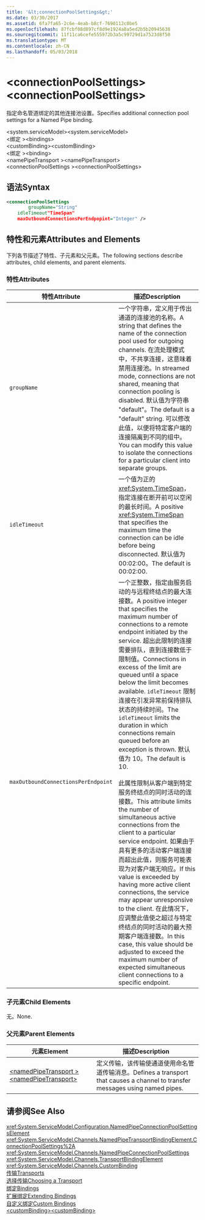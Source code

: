 ```yaml
---
title: '&lt;connectionPoolSettings&gt;'
ms.date: 03/30/2017
ms.assetid: 6fa7fa65-2c6e-4eab-b8cf-7690112c0be5
ms.openlocfilehash: 87fcbf08d897cf8d9e1924a8a5ed2b5b20945638
ms.sourcegitcommit: 11f11ca6cefe555972b3a5c99729d1a7523d8f50
ms.translationtype: MT
ms.contentlocale: zh-CN
ms.lasthandoff: 05/03/2018
---
```

# <a name="ltconnectionpoolsettingsgt"></a><span data-ttu-id="751ab-102">&lt;connectionPoolSettings&gt;</span><span class="sxs-lookup"><span data-stu-id="751ab-102">&lt;connectionPoolSettings&gt;</span></span>
<span data-ttu-id="751ab-103">指定命名管道绑定的其他连接池设置。</span><span class="sxs-lookup"><span data-stu-id="751ab-103">Specifies additional connection pool settings for a Named Pipe binding.</span></span>  
  
 <span data-ttu-id="751ab-104">\<system.serviceModel></span><span class="sxs-lookup"><span data-stu-id="751ab-104">\<system.serviceModel></span></span>  
<span data-ttu-id="751ab-105">\<绑定 ></span><span class="sxs-lookup"><span data-stu-id="751ab-105">\<bindings></span></span>  
<span data-ttu-id="751ab-106">\<customBinding></span><span class="sxs-lookup"><span data-stu-id="751ab-106">\<customBinding></span></span>  
<span data-ttu-id="751ab-107">\<绑定 ></span><span class="sxs-lookup"><span data-stu-id="751ab-107">\<binding></span></span>  
<span data-ttu-id="751ab-108">\<namePipeTransport ></span><span class="sxs-lookup"><span data-stu-id="751ab-108">\<namePipeTransport></span></span>  
<span data-ttu-id="751ab-109">\<connectionPoolSettings ></span><span class="sxs-lookup"><span data-stu-id="751ab-109">\<connectionPoolSettings></span></span>  
  
## <a name="syntax"></a><span data-ttu-id="751ab-110">语法</span><span class="sxs-lookup"><span data-stu-id="751ab-110">Syntax</span></span>  
  
```xml  
<connectionPoolSettings  
        groupName="String"  
    idleTimeout"TimeSpan"  
    maxOutboundConnectionsPerEndpopint="Integer" />  
```  
  
## <a name="attributes-and-elements"></a><span data-ttu-id="751ab-111">特性和元素</span><span class="sxs-lookup"><span data-stu-id="751ab-111">Attributes and Elements</span></span>  
 <span data-ttu-id="751ab-112">下列各节描述了特性、子元素和父元素。</span><span class="sxs-lookup"><span data-stu-id="751ab-112">The following sections describe attributes, child elements, and parent elements.</span></span>  
  
### <a name="attributes"></a><span data-ttu-id="751ab-113">特性</span><span class="sxs-lookup"><span data-stu-id="751ab-113">Attributes</span></span>  
  
|<span data-ttu-id="751ab-114">特性</span><span class="sxs-lookup"><span data-stu-id="751ab-114">Attribute</span></span>|<span data-ttu-id="751ab-115">描述</span><span class="sxs-lookup"><span data-stu-id="751ab-115">Description</span></span>|  
|---------------|-----------------|  
|`groupName`|<span data-ttu-id="751ab-116">一个字符串，定义用于传出通道的连接池的名称。</span><span class="sxs-lookup"><span data-stu-id="751ab-116">A string that defines the name of the connection pool used for outgoing channels.</span></span> <span data-ttu-id="751ab-117">在流处理模式中，不共享连接，这意味着禁用连接池。</span><span class="sxs-lookup"><span data-stu-id="751ab-117">In streamed mode, connections are not shared, meaning that connection pooling is disabled.</span></span> <span data-ttu-id="751ab-118">默认值为字符串 "default"。</span><span class="sxs-lookup"><span data-stu-id="751ab-118">The default is a "default" string.</span></span> <span data-ttu-id="751ab-119">可以修改此值，以便将特定客户端的连接隔离到不同的组中。</span><span class="sxs-lookup"><span data-stu-id="751ab-119">You can modify this value to isolate the connections for a particular client into separate groups.</span></span>|  
|`idleTimeout`|<span data-ttu-id="751ab-120">一个值为正的 <xref:System.TimeSpan>，指定连接在断开前可以空闲的最长时间。</span><span class="sxs-lookup"><span data-stu-id="751ab-120">A positive <xref:System.TimeSpan> that specifies the maximum time the connection can be idle before being disconnected.</span></span> <span data-ttu-id="751ab-121">默认值为 00:02:00。</span><span class="sxs-lookup"><span data-stu-id="751ab-121">The default is 00:02:00.</span></span>|  
|`maxOutboundConnectionsPerEndpoint`|<span data-ttu-id="751ab-122">一个正整数，指定由服务启动的与远程终结点的最大连接数。</span><span class="sxs-lookup"><span data-stu-id="751ab-122">A positive integer that specifies the maximum number of connections to a remote endpoint initiated by the service.</span></span> <span data-ttu-id="751ab-123">超出此限制的连接需要排队，直到连接数低于限制值。</span><span class="sxs-lookup"><span data-stu-id="751ab-123">Connections in excess of the limit are queued until a space below the limit becomes available.</span></span> <span data-ttu-id="751ab-124">`idleTimeout` 限制连接在引发异常前保持排队状态的持续时间。</span><span class="sxs-lookup"><span data-stu-id="751ab-124">The `idleTimeout` limits the duration in which connections remain queued before an exception is thrown.</span></span> <span data-ttu-id="751ab-125">默认值为 10。</span><span class="sxs-lookup"><span data-stu-id="751ab-125">The default is 10.</span></span><br /><br /> <span data-ttu-id="751ab-126">此属性限制从客户端到特定服务终结点的同时活动的连接数。</span><span class="sxs-lookup"><span data-stu-id="751ab-126">This attribute limits the number of simultaneous active connections from the client to a particular service endpoint.</span></span> <span data-ttu-id="751ab-127">如果由于具有更多的活动客户端连接而超出此值，则服务可能表现为对客户端无响应。</span><span class="sxs-lookup"><span data-stu-id="751ab-127">If this value is exceeded by having more active client connections, the service may appear unresponsive to the client.</span></span> <span data-ttu-id="751ab-128">在此情况下，应调整此值使之超过与特定终结点的同时活动的最大预期客户端连接数。</span><span class="sxs-lookup"><span data-stu-id="751ab-128">In this case, this value should be adjusted to exceed the maximum number of expected simultaneous client connections to a specific endpoint.</span></span>|  
  
### <a name="child-elements"></a><span data-ttu-id="751ab-129">子元素</span><span class="sxs-lookup"><span data-stu-id="751ab-129">Child Elements</span></span>  
 <span data-ttu-id="751ab-130">无。</span><span class="sxs-lookup"><span data-stu-id="751ab-130">None.</span></span>  
  
### <a name="parent-elements"></a><span data-ttu-id="751ab-131">父元素</span><span class="sxs-lookup"><span data-stu-id="751ab-131">Parent Elements</span></span>  
  
|<span data-ttu-id="751ab-132">元素</span><span class="sxs-lookup"><span data-stu-id="751ab-132">Element</span></span>|<span data-ttu-id="751ab-133">描述</span><span class="sxs-lookup"><span data-stu-id="751ab-133">Description</span></span>|  
|-------------|-----------------|  
|[<span data-ttu-id="751ab-134">\<namedPipeTransport ></span><span class="sxs-lookup"><span data-stu-id="751ab-134">\<namedPipeTransport></span></span>](../../../../../docs/framework/configure-apps/file-schema/wcf/namedpipetransport.md)|<span data-ttu-id="751ab-135">定义传输，该传输使通道使用命名管道传输消息。</span><span class="sxs-lookup"><span data-stu-id="751ab-135">Defines a transport that causes a channel to transfer messages using named pipes.</span></span>|  
  
## <a name="see-also"></a><span data-ttu-id="751ab-136">请参阅</span><span class="sxs-lookup"><span data-stu-id="751ab-136">See Also</span></span>  
 <xref:System.ServiceModel.Configuration.NamedPipeConnectionPoolSettingsElement>  
 <xref:System.ServiceModel.Channels.NamedPipeTransportBindingElement.ConnectionPoolSettings%2A>  
 <xref:System.ServiceModel.Channels.NamedPipeConnectionPoolSettings>  
 <xref:System.ServiceModel.Channels.TransportBindingElement>  
 <xref:System.ServiceModel.Channels.CustomBinding>  
 [<span data-ttu-id="751ab-137">传输</span><span class="sxs-lookup"><span data-stu-id="751ab-137">Transports</span></span>](../../../../../docs/framework/wcf/feature-details/transports.md)  
 [<span data-ttu-id="751ab-138">选择传输</span><span class="sxs-lookup"><span data-stu-id="751ab-138">Choosing a Transport</span></span>](../../../../../docs/framework/wcf/feature-details/choosing-a-transport.md)  
 [<span data-ttu-id="751ab-139">绑定</span><span class="sxs-lookup"><span data-stu-id="751ab-139">Bindings</span></span>](../../../../../docs/framework/wcf/bindings.md)  
 [<span data-ttu-id="751ab-140">扩展绑定</span><span class="sxs-lookup"><span data-stu-id="751ab-140">Extending Bindings</span></span>](../../../../../docs/framework/wcf/extending/extending-bindings.md)  
 [<span data-ttu-id="751ab-141">自定义绑定</span><span class="sxs-lookup"><span data-stu-id="751ab-141">Custom Bindings</span></span>](../../../../../docs/framework/wcf/extending/custom-bindings.md)  
 [<span data-ttu-id="751ab-142">\<customBinding></span><span class="sxs-lookup"><span data-stu-id="751ab-142">\<customBinding></span></span>](../../../../../docs/framework/configure-apps/file-schema/wcf/custombinding.md)
